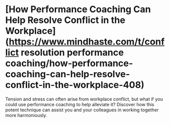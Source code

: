 
# [How Performance Coaching Can Help Resolve Conflict in the Workplace](https://www.mindhaste.com/t/conflict resolution performance coaching/how-performance-coaching-can-help-resolve-conflict-in-the-workplace-408)

Tension and stress can often arise from workplace conflict, but what if you could use performance coaching to help alleviate it? Discover how this potent technique can assist you and your colleagues in working together more harmoniously.
    